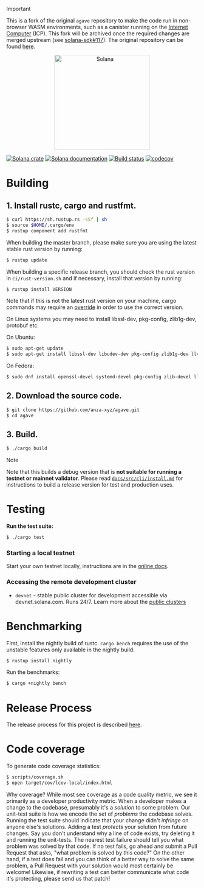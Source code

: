 > [!IMPORTANT]
> This is a fork of the original `agave` repository to make the code run in non-browser WASM environments, 
> such as a canister running on the [Internet Computer](https://internetcomputer.org) (ICP).
> This fork will be archived once the required changes are merged upstream (see [solana-sdk#117](https://github.com/anza-xyz/solana-sdk/issues/117)).
> The original repository can be found [here](https://github.com/anza-xyz/agave).

<p align="center">
  <a href="https://solana.com">
    <img alt="Solana" src="https://i.imgur.com/0vfIMHo.png" width="250" />
  </a>
</p>

[![Solana crate](https://img.shields.io/crates/v/solana-core.svg)](https://crates.io/crates/solana-core)
[![Solana documentation](https://docs.rs/solana-core/badge.svg)](https://docs.rs/solana-core)
[![Build status](https://badge.buildkite.com/8cc350de251d61483db98bdfc895b9ea0ac8ffa4a32ee850ed.svg?branch=master)](https://buildkite.com/solana-labs/solana/builds?branch=master)
[![codecov](https://codecov.io/gh/solana-labs/solana/branch/master/graph/badge.svg)](https://codecov.io/gh/solana-labs/solana)

# Building

## **1. Install rustc, cargo and rustfmt.**

```bash
$ curl https://sh.rustup.rs -sSf | sh
$ source $HOME/.cargo/env
$ rustup component add rustfmt
```

When building the master branch, please make sure you are using the latest stable rust version by running:

```bash
$ rustup update
```

When building a specific release branch, you should check the rust version in `ci/rust-version.sh` and if necessary, install that version by running:
```bash
$ rustup install VERSION
```
Note that if this is not the latest rust version on your machine, cargo commands may require an [override](https://rust-lang.github.io/rustup/overrides.html) in order to use the correct version.

On Linux systems you may need to install libssl-dev, pkg-config, zlib1g-dev, protobuf etc.

On Ubuntu:
```bash
$ sudo apt-get update
$ sudo apt-get install libssl-dev libudev-dev pkg-config zlib1g-dev llvm clang cmake make libprotobuf-dev protobuf-compiler libclang-dev
```

On Fedora:
```bash
$ sudo dnf install openssl-devel systemd-devel pkg-config zlib-devel llvm clang cmake make protobuf-devel protobuf-compiler perl-core libclang-dev
```

## **2. Download the source code.**

```bash
$ git clone https://github.com/anza-xyz/agave.git
$ cd agave
```

## **3. Build.**

```bash
$ ./cargo build
```

> [!NOTE]
> Note that this builds a debug version that is **not suitable for running a testnet or mainnet validator**. Please read [`docs/src/cli/install.md`](docs/src/cli/install.md#build-from-source) for instructions to build a release version for test and production uses.

# Testing

**Run the test suite:**

```bash
$ ./cargo test
```

### Starting a local testnet

Start your own testnet locally, instructions are in the [online docs](https://docs.solanalabs.com/clusters/benchmark).

### Accessing the remote development cluster

* `devnet` - stable public cluster for development accessible via
devnet.solana.com. Runs 24/7. Learn more about the [public clusters](https://docs.solanalabs.com/clusters)

# Benchmarking

First, install the nightly build of rustc. `cargo bench` requires the use of the
unstable features only available in the nightly build.

```bash
$ rustup install nightly
```

Run the benchmarks:

```bash
$ cargo +nightly bench
```

# Release Process

The release process for this project is described [here](RELEASE.md).

# Code coverage

To generate code coverage statistics:

```bash
$ scripts/coverage.sh
$ open target/cov/lcov-local/index.html
```

Why coverage? While most see coverage as a code quality metric, we see it primarily as a developer
productivity metric. When a developer makes a change to the codebase, presumably it's a *solution* to
some problem.  Our unit-test suite is how we encode the set of *problems* the codebase solves. Running
the test suite should indicate that your change didn't *infringe* on anyone else's solutions. Adding a
test *protects* your solution from future changes. Say you don't understand why a line of code exists,
try deleting it and running the unit-tests. The nearest test failure should tell you what problem
was solved by that code. If no test fails, go ahead and submit a Pull Request that asks, "what
problem is solved by this code?" On the other hand, if a test does fail and you can think of a
better way to solve the same problem, a Pull Request with your solution would most certainly be
welcome! Likewise, if rewriting a test can better communicate what code it's protecting, please
send us that patch!
